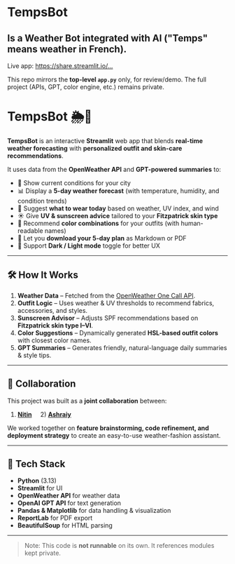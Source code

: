 # TempsBot 
## Is a Weather Bot integrated with AI ("Temps" means weather in French).

Live app: [https://share.streamlit.io/… ](https://weatherai-rpmnd2vdjchnbzggsgbqij.streamlit.app/) <!-- paste your Streamlit URL -->

This repo mirrors the **top-level `app.py`** only, for review/demo.
The full project (APIs, GPT, color engine, etc.) remains private.

# TempsBot 🌦👕

**TempsBot** is an interactive **Streamlit** web app that blends **real-time weather forecasting** with **personalized outfit and skin-care recommendations**.

It uses data from the **OpenWeather API** and **GPT-powered summaries** to:  
- 📍 Show current conditions for your city  
- 📊 Display a **5-day weather forecast** (with temperature, humidity, and condition trends)  
- 👕 Suggest **what to wear today** based on weather, UV index, and wind  
- ☀️ Give **UV & sunscreen advice** tailored to your **Fitzpatrick skin type**  
- 🎨 Recommend **color combinations** for your outfits (with human-readable names)  
- 📄 Let you **download your 5-day plan** as Markdown or PDF  
- 🖤 Support **Dark / Light mode** toggle for better UX  

---

## 🛠️ How It Works
1. **Weather Data** – Fetched from the [OpenWeather One Call API](https://openweathermap.org/api/one-call-api).  
2. **Outfit Logic** – Uses weather & UV thresholds to recommend fabrics, accessories, and styles.  
3. **Sunscreen Advisor** – Adjusts SPF recommendations based on **Fitzpatrick skin type I–VI**.  
4. **Color Suggestions** – Dynamically generated **HSL-based outfit colors** with closest color names.  
5. **GPT Summaries** – Generates friendly, natural-language daily summaries & style tips.  

---

## 🤝 Collaboration
This project was built as a **joint collaboration** between:  
1) **[Nitin](https://www.linkedin.com/in/ssny15)** &nbsp;&nbsp;&nbsp; 2) **[Ashraiy](https://www.linkedin.com/in/ashraiy-manohar)**  

We worked together on **feature brainstorming, code refinement, and deployment strategy** to create an easy-to-use weather-fashion assistant.

---

## 🚀 Tech Stack
- **Python** (3.13)  
- **Streamlit** for UI  
- **OpenWeather API** for weather data  
- **OpenAI GPT API** for text generation  
- **Pandas & Matplotlib** for data handling & visualization  
- **ReportLab** for PDF export  
- **BeautifulSoup** for HTML parsing  

---

> Note: This code is **not runnable** on its own. It references modules kept private.
